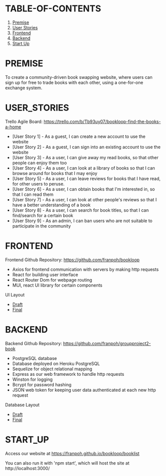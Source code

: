 # TABLE-OF-CONTENTS

1. [Premise](#premise)
2. [User Stories](#user_stories)
3. [Frontend](#frontend)
4. [Backend](#backend)
5. [Start Up](#start_up)



# PREMISE

To create a community-driven book swapping website, where users can sign up for free to trade books with each other, using a one-for-one exchange system. 



# USER_STORIES

Trello Agile Board: https://trello.com/b/Tb93uy07/bookloop-find-the-books-a-home

- [User Story 1] - As a guest, I can create a new account to use the website
- [User Story 2] - As a guest, I can sign into an existing account to use the website
- [User Story 3] - As a user, I can give away my read books, so that other people can enjoy them too
- [User Story 4] - As a user, I can look at a library of books so that I can browse around for books that I may enjoy
- [User Story 5] - As a user, I can leave reviews for books that I have read, for other users to peruse.
- [User Story 6] - As a user, I can obtain books that I'm interested in, so that I can read them
- [User Story 7] - As a user, I can look at other people's reviews so that I have a better understanding of a book
- [User Story 8] - As a user, I can search for book titles, so that I can find/search for a certain book
- [User Story 9] - As an admin, I can ban users who are not suitable to participate in the community



# FRONTEND

Frontend Github Repository: https://github.com/franpoh/bookloop

- Axios for frontend communication with servers by making http requests
- React for building user interface
- React Router Dom for webpage routing
- MUI, react UI library for certain components

UI Layout
- [Draft](./images/UI_Draft.jpg)
- [Final](./images/UI_Final.jpg)



# BACKEND

Backend Github Repository: https://github.com/franpoh/groupproject2-book

- PostgreSQL database
- Database deployed on Heroku PostgreSQL
- Sequelize for object relational mapping
- Express as our web framework to handle http requests
- Winston for logging
- Bcrypt for password hashing
- JSON web token for keeping user data authenticated at each new http request

Database Layout
- [Draft](./images//Database_Draft.jpg)
- [Final](./images//Database_Final.JPG)



# START_UP

Access our website at https://franpoh.github.io/bookloop/booklist

You can also run it with 'npm start', which will host the site at http://localhost:3000/

